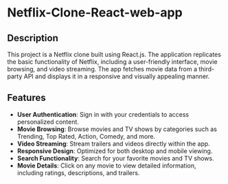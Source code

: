 # Netflix-Clone-React-web-app


## Description

This project is a Netflix clone built using React.js. The application replicates the basic functionality of Netflix, including a user-friendly interface, movie browsing, and video streaming. The app fetches movie data from a third-party API and displays it in a responsive and visually appealing manner.

## Features

- **User Authentication**: Sign in with your credentials to access personalized content.
- **Movie Browsing**: Browse movies and TV shows by categories such as Trending, Top Rated, Action, Comedy, and more.
- **Video Streaming**: Stream trailers and videos directly within the app.
- **Responsive Design**: Optimized for both desktop and mobile viewing.
- **Search Functionality**: Search for your favorite movies and TV shows.
- **Movie Details**: Click on any movie to view detailed information, including ratings, descriptions, and trailers.

